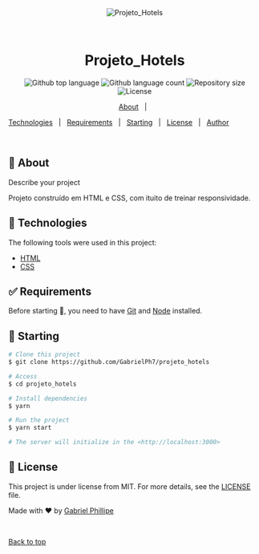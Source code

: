 <div align="center" id="top"> 
  <img src="readme/Hotels.gif" alt="Projeto_Hotels" />

&#xa0;

  <!-- <a href="https://projeto_hotels.netlify.app">Demo</a> -->
</div>

<h1 align="center">Projeto_Hotels</h1>

<p align="center">
  <img alt="Github top language" src="https://img.shields.io/github/languages/top/GabrielPh7/projeto_hotels?color=56BEB8">

  <img alt="Github language count" src="https://img.shields.io/github/languages/count/GabrielPh7/projeto_hotels?color=56BEB8">

  <img alt="Repository size" src="https://img.shields.io/github/repo-size/GabrielPh7/projeto_hotels?color=56BEB8">

  <img alt="License" src="https://img.shields.io/github/license/GabrielPh7/projeto_hotels?color=56BEB8">

</p>

<p align="center">
  <a href="#dart-about">About</a> &#xa0; | &#xa0; 
 
  <a href="#rocket-technologies">Technologies</a> &#xa0; | &#xa0;
  <a href="#white_check_mark-requirements">Requirements</a> &#xa0; | &#xa0;
  <a href="#checkered_flag-starting">Starting</a> &#xa0; | &#xa0;
  <a href="#memo-license">License</a> &#xa0; | &#xa0;
  <a href="https://github.com/GabrielPh7" target="_blank">Author</a>
</p>

<br>

## :dart: About

Describe your project

<p>Projeto construído em HTML e CSS, com ituito de treinar responsividade. </p>

## :rocket: Technologies

The following tools were used in this project:

- [HTML](https://developer.mozilla.org/pt-BR/docs/Web/HTML)
- [CSS](https://developer.mozilla.org/pt-BR/docs/Web/CSS)

## :white_check_mark: Requirements

Before starting :checkered_flag:, you need to have [Git](https://git-scm.com) and [Node](https://nodejs.org/en/) installed.

## :checkered_flag: Starting

```bash
# Clone this project
$ git clone https://github.com/GabrielPh7/projeto_hotels

# Access
$ cd projeto_hotels

# Install dependencies
$ yarn

# Run the project
$ yarn start

# The server will initialize in the <http://localhost:3000>
```

## :memo: License

This project is under license from MIT. For more details, see the [LICENSE](LICENSE.md) file.

Made with :heart: by <a href="https://github.com/GabrielPh7" target="_blank">Gabriel Phillipe</a>

&#xa0;

<a href="#top">Back to top</a>
